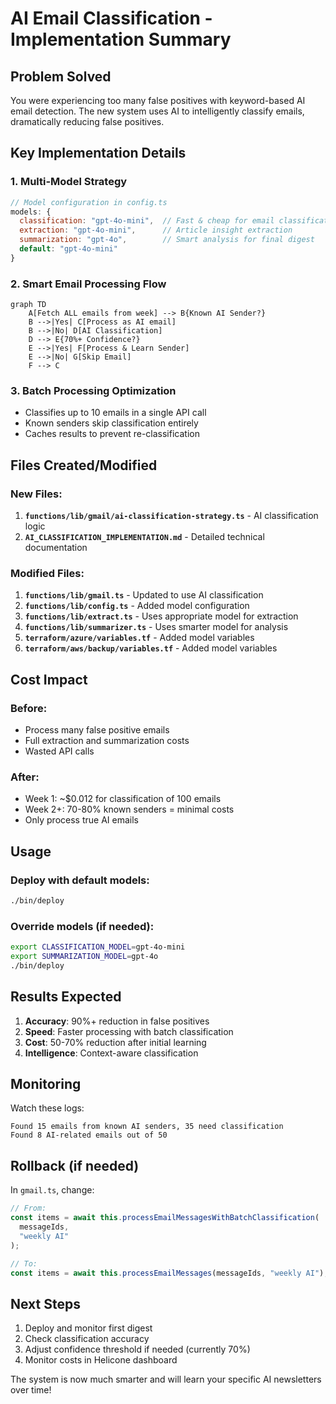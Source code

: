 # AI Email Classification - Implementation Summary

## Problem Solved

You were experiencing too many false positives with keyword-based AI email detection. The new system uses AI to intelligently classify emails, dramatically reducing false positives.

## Key Implementation Details

### 1. **Multi-Model Strategy**

```javascript
// Model configuration in config.ts
models: {
  classification: "gpt-4o-mini",  // Fast & cheap for email classification
  extraction: "gpt-4o-mini",      // Article insight extraction
  summarization: "gpt-4o",        // Smart analysis for final digest
  default: "gpt-4o-mini"
}
```

### 2. **Smart Email Processing Flow**

```mermaid
graph TD
    A[Fetch ALL emails from week] --> B{Known AI Sender?}
    B -->|Yes| C[Process as AI email]
    B -->|No| D[AI Classification]
    D --> E{70%+ Confidence?}
    E -->|Yes| F[Process & Learn Sender]
    E -->|No| G[Skip Email]
    F --> C
```

### 3. **Batch Processing Optimization**

- Classifies up to 10 emails in a single API call
- Known senders skip classification entirely
- Caches results to prevent re-classification

## Files Created/Modified

### New Files:

1. **`functions/lib/gmail/ai-classification-strategy.ts`** - AI classification logic
2. **`AI_CLASSIFICATION_IMPLEMENTATION.md`** - Detailed technical documentation

### Modified Files:

1. **`functions/lib/gmail.ts`** - Updated to use AI classification
2. **`functions/lib/config.ts`** - Added model configuration
3. **`functions/lib/extract.ts`** - Uses appropriate model for extraction
4. **`functions/lib/summarizer.ts`** - Uses smarter model for analysis
5. **`terraform/azure/variables.tf`** - Added model variables
6. **`terraform/aws/backup/variables.tf`** - Added model variables

## Cost Impact

### Before:

- Process many false positive emails
- Full extraction and summarization costs
- Wasted API calls

### After:

- Week 1: ~$0.012 for classification of 100 emails
- Week 2+: 70-80% known senders = minimal costs
- Only process true AI emails

## Usage

### Deploy with default models:

```bash
./bin/deploy
```

### Override models (if needed):

```bash
export CLASSIFICATION_MODEL=gpt-4o-mini
export SUMMARIZATION_MODEL=gpt-4o
./bin/deploy
```

## Results Expected

1. **Accuracy**: 90%+ reduction in false positives
2. **Speed**: Faster processing with batch classification
3. **Cost**: 50-70% reduction after initial learning
4. **Intelligence**: Context-aware classification

## Monitoring

Watch these logs:

```
Found 15 emails from known AI senders, 35 need classification
Found 8 AI-related emails out of 50
```

## Rollback (if needed)

In `gmail.ts`, change:

```javascript
// From:
const items = await this.processEmailMessagesWithBatchClassification(
  messageIds,
  "weekly AI"
);

// To:
const items = await this.processEmailMessages(messageIds, "weekly AI");
```

## Next Steps

1. Deploy and monitor first digest
2. Check classification accuracy
3. Adjust confidence threshold if needed (currently 70%)
4. Monitor costs in Helicone dashboard

The system is now much smarter and will learn your specific AI newsletters over time!

